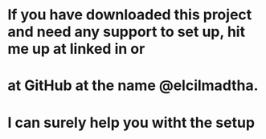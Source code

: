 # If you have downloaded this project and need any support to set up, hit me up at linked in or 
# at GitHub at the name @elcilmadtha.
# I can surely help you witht the setup